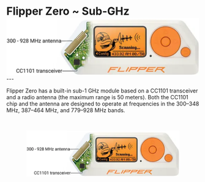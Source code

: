 <h1>Flipper Zero ~ Sub-GHz<img src="https://github.com/anthonymcwhite/Devious-Designs-HHL/blob/main/images/flipper-subGHz.png" align="right"/></h1>
---

<p>
Flipper Zero has a built-in sub-1 GHz module based on a CC1101 transceiver and a radio antenna (the maximum range is 50 meters). Both the CC1101 chip and the antenna are designed to operate at frequencies in the 300–348 MHz, 387–464 MHz, and 779–928 MHz bands. 
</p></br>

<p align="center"><img src="https://github.com/anthonymcwhite/Devious-Designs-HHL/blob/main/images/flipper-subGHz.png" width="400"/></p>

